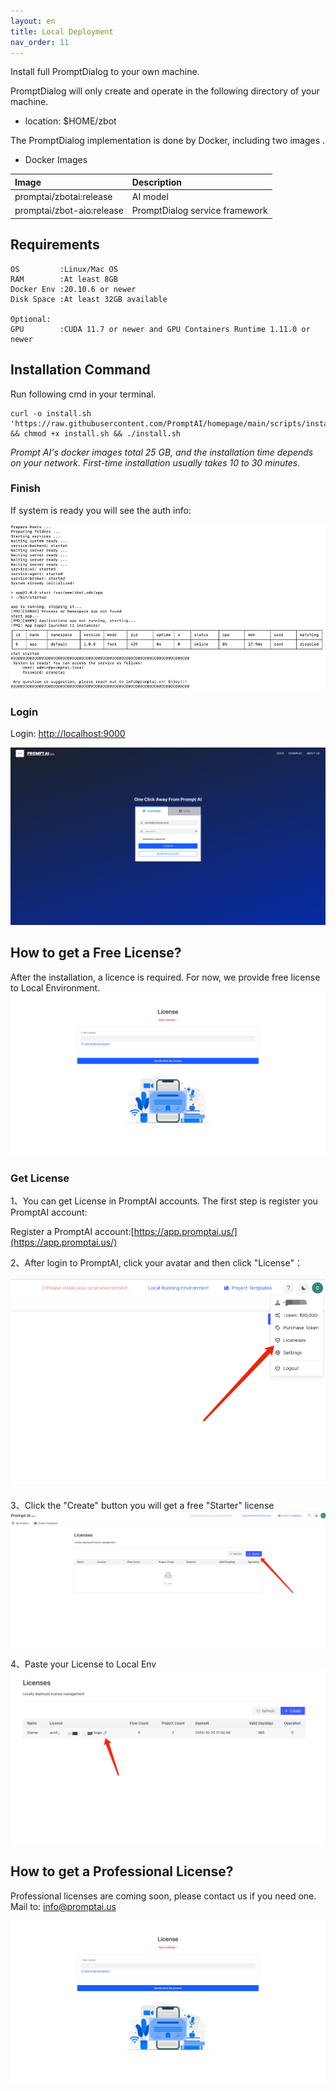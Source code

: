 ```yaml
---
layout: en
title: Local Deployment
nav_order: 11
---
```


Install full PromptDialog to your own machine.

PromptDialog will only create and operate in the following directory of your machine.
- location: $HOME/zbot

The PromptDialog implementation is done by Docker, including two images .

- Docker Images

|  Image |         Description         | 
|:------|:-----------------------------|
| promptai/zbotai:release    |    AI model       | 
| promptai/zbot-aio:release  | PromptDialog  service framework     |


## Requirements
```text
OS         :Linux/Mac OS
RAM        :At least 8GB
Docker Env :20.10.6 or newer
Disk Space :At least 32GB available

Optional: 
GPU        :CUDA 11.7 or newer and GPU Containers Runtime 1.11.0 or newer
```

## Installation Command
Run following cmd in your terminal.
```shell
curl -o install.sh 'https://raw.githubusercontent.com/PromptAI/homepage/main/scripts/install_en.sh' && chmod +x install.sh && ./install.sh
```
*Prompt AI's docker images total 25 GB, and the installation time depends on your network. First-time installation usually takes 10 to 30 minutes.*

### Finish
If system is ready you will see the auth info:

![deploy-01](/assets/images/private_deploy/deploy-01.png)

### Login
Login: [http://localhost:9000](http://localhost:9000)

![deploy-02](/assets/images/private_deploy/deploy-02.png)


## How to get a Free License?
After the installation, a licence is required. For now, we provide free license to Local Environment.
![license_1](/assets/images/license_1.png)

### Get License
1、You can get License in PromptAI accounts. The first step is register you PromptAI account:

Register a PromptAI account:[https://app.promptai.us/](https://app.promptai.us/)

2、After login to PromptAI, click your avatar and then click "License"：

![license_2.png](/assets/images/license_2.png)

3、Click the "Create" button you will get a free "Starter" license
![license_3.png](/assets/images/license_3.png)

4、Paste your License to Local Env
![license_4.png](/assets/images/license_4.png)

## How to get a Professional License?

Professional licenses are coming soon, please contact us if you need one.
Mail to: [info@promptai.us](mailto:info@promptai.us)

![license_1](/assets/images/license_1.png)


